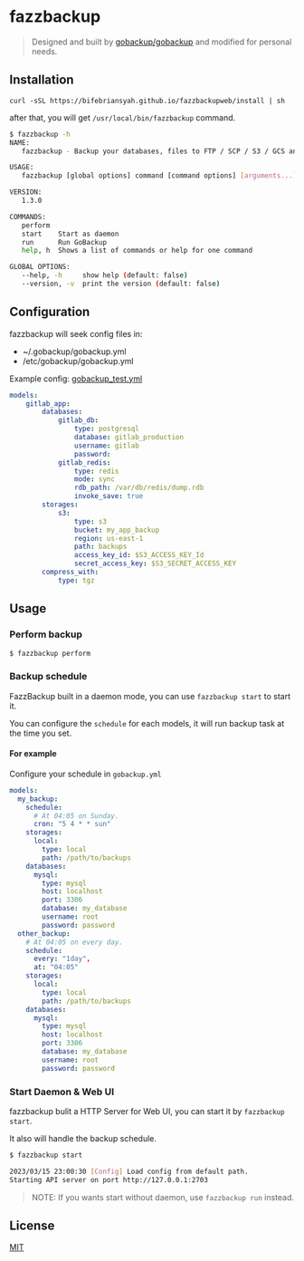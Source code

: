 # fazzbackup

> Designed and built by [gobackup/gobackup](https://github.com/gobackup/gobackup) and modified for personal needs.

## Installation

```shell
curl -sSL https://bifebriansyah.github.io/fazzbackupweb/install | sh
```

after that, you will get `/usr/local/bin/fazzbackup` command.

```bash
$ fazzbackup -h
NAME:
   fazzbackup - Backup your databases, files to FTP / SCP / S3 / GCS and other cloud storages.

USAGE:
   fazzbackup [global options] command [command options] [arguments...]

VERSION:
   1.3.0

COMMANDS:
   perform
   start    Start as daemon
   run      Run GoBackup
   help, h  Shows a list of commands or help for one command

GLOBAL OPTIONS:
   --help, -h     show help (default: false)
   --version, -v  print the version (default: false)
```

## Configuration

fazzbackup will seek config files in:

-   ~/.gobackup/gobackup.yml
-   /etc/gobackup/gobackup.yml

Example config: [gobackup_test.yml](https://github.com/huacnlee/gobackup/blob/master/gobackup_test.yml)

```yml
models:
    gitlab_app:
        databases:
            gitlab_db:
                type: postgresql
                database: gitlab_production
                username: gitlab
                password:
            gitlab_redis:
                type: redis
                mode: sync
                rdb_path: /var/db/redis/dump.rdb
                invoke_save: true
        storages:
            s3:
                type: s3
                bucket: my_app_backup
                region: us-east-1
                path: backups
                access_key_id: $S3_ACCESS_KEY_Id
                secret_access_key: $S3_SECRET_ACCESS_KEY
        compress_with:
            type: tgz
```

## Usage

### Perform backup

```bash
$ fazzbackup perform
```

### Backup schedule

FazzBackup built in a daemon mode, you can use `fazzbackup start` to start it.

You can configure the `schedule` for each models, it will run backup task at the time you set.

#### For example

Configure your schedule in `gobackup.yml`

```yml
models:
  my_backup:
    schedule:
      # At 04:05 on Sunday.
      cron: "5 4 * * sun"
    storages:
      local:
        type: local
        path: /path/to/backups
    databases:
      mysql:
        type: mysql
        host: localhost
        port: 3306
        database: my_database
        username: root
        password: password
  other_backup:
    # At 04:05 on every day.
    schedule:
      every: "1day",
      at: "04:05"
    storages:
      local:
        type: local
        path: /path/to/backups
    databases:
      mysql:
        type: mysql
        host: localhost
        port: 3306
        database: my_database
        username: root
        password: password
```

### Start Daemon & Web UI

fazzbackup bulit a HTTP Server for Web UI, you can start it by `fazzbackup start`.

It also will handle the backup schedule.

```bash
$ fazzbackup start

2023/03/15 23:00:30 [Config] Load config from default path.
Starting API server on port http://127.0.0.1:2703
```

> NOTE: If you wants start without daemon, use `fazzbackup run` instead.

## License

[MIT](https://choosealicense.com/licenses/mit/)
